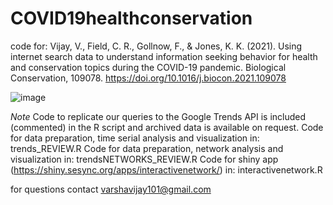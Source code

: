 # COVID19healthconservation
code for: Vijay, V., Field, C. R., Gollnow, F., & Jones, K. K. (2021). Using internet search data to understand information seeking behavior for health and conservation topics during the COVID-19 pandemic. Biological Conservation, 109078.
https://doi.org/10.1016/j.biocon.2021.109078

![image](https://user-images.githubusercontent.com/44326489/112869054-59b34080-9082-11eb-94a7-20f0cd80f449.png)

*Note* Code to replicate our queries to the Google Trends API is included (commented) in the R script and archived data is available on request.
Code for data preparation, time serial analysis and visualization in: trends_REVIEW.R
Code for data preparation, network analysis and visualization in: trendsNETWORKS_REVIEW.R
Code for shiny app (https://shiny.sesync.org/apps/interactivenetwork/) in: interactivenetwork.R

for questions contact varshavijay101@gmail.com
